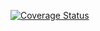 [![Coverage Status](https://coveralls.io/repos/github/Arrotech/ENDPOINTS/badge.svg)](https://coveralls.io/github/Arrotech/ENDPOINTS)
